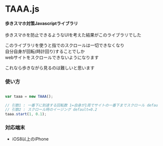 TAAA.js
========

#### 歩きスマホ対策Javascriptライブラリ ####
歩きスマホを防止できるようなUIを考えた結果がこのライブラリでした

このライブラリを使うと指でのスクロールは一切できなくなり<br>
自分自身が回転(時計回り)することでしか<br>
webサイトをスクロールできないようになります

これなら歩きながら見るのは難しいと思います


### 使い方 ###
```javascript

var taaa = new TAAA();

// 引数1 : 一番下に到達する回転数 1=自身が1周でサイトの一番下までスクロール default=1
// 引数2 : スクロール時のイージング default=0.2
taaa.start(1, 0.1);

```
### 対応端末 ###
* iOS8以上のiPhone
